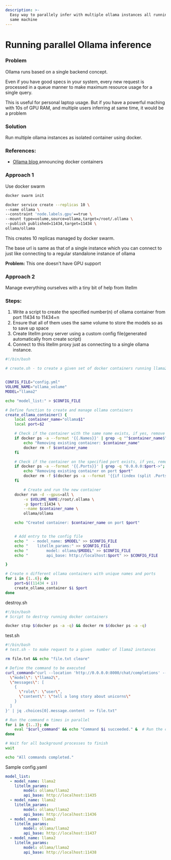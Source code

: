 ```yaml
---
description: >-
  Easy way to parallely infer with multiple ollama instances all running in the
  same machine
---
```


# Running parallel Ollama inference

### Problem

Ollama runs based on a single backend concept.

Even if you have good specs in your system, every new request is processed in a queue manner to make maximum resource  usage for a single query.

This is useful for personal laptop usage. But if you have a powerful maching with 10s of GPU RAM, and multiple users inferring at same time, it would be a problem

### Solution

Run multiple ollama instances as isolated container using docker.

### References:

* [Ollama blog ](https://ollama.com/blog/ollama-is-now-available-as-an-official-docker-image)announcing docker containers

### Approach 1

Use docker swarm

```bash
docker swarm init
```

```bash
docker service create --replicas 10 \
--name ollama \
--constraint 'node.labels.gpu'==true \
--mount type=volume,source=ollama,target=/root/.ollama \
--publish published=11434,target=11434 \
ollama/ollama
```

This creates 10 replicas managed by docker swarm.

The base url is same as that of a single instance which you can connect to just like connecting to a regular standalone instance of ollama

**Problem:** This one doesn't have GPU support



### Approach 2

Manage everything ourselves with a tiny bit of help from litellm

### Steps:

1. Write a script to create the specified number(n) of ollama container from port 11434 to 11434+n
2. Ensure that all of them uses the same volume to store the models so as to save up space
3. Create litellm proxy server using a custom config file(generated automatically from create script)
4. Connect to this litellm proxy just as connecting to a single ollama instance.





```bash
#!/bin/bash

# create.sh - to create a given set of docker containers running llama2


CONFIG_FILE="config.yml"
VOLUME_NAME="ollama_volume"
MODEL="llama2"

echo "model_list:" > $CONFIG_FILE

# Define function to create and manage ollama containers
create_ollama_container() {
    local container_name="ollama$1"
    local port=$2

    # Check if the container with the same name exists, if yes, remove it
    if docker ps -a --format '{{.Names}}' | grep -q "^$container_name$"; then
        echo "Removing existing container: $container_name"
        docker rm -f $container_name
    fi

    # Check if the container on the specified port exists, if yes, remove it
    if docker ps -a --format '{{.Ports}}' | grep -q "0.0.0.0:$port->"; then
        echo "Removing existing container on port $port"
        docker rm -f $(docker ps -a --format '{{if (index (split .Ports "/") 0) | (index (split . "->") 0) | (eq "'"0.0.0.0:$port"'")}}{{.Names}}{{end}}')
    fi

        # Create and run the new container
    docker run -d --gpus=all \
        -v $VOLUME_NAME:/root/.ollama \
        -p $port:11434 \
        --name $container_name \
        ollama/ollama

    echo "Created container: $container_name on port $port"


    # Add entry to the config file
    echo "  - model_name: $MODEL" >> $CONFIG_FILE
    echo "    litellm_params:" >> $CONFIG_FILE
    echo "        model: ollama/$MODEL" >> $CONFIG_FILE
    echo "        api_base: http://localhost:$port" >> $CONFIG_FILE

}

# Create n different ollama containers with unique names and ports
for i in {1..6}; do
    port=$((11434 + i))
    create_ollama_container $i $port
done
```



destroy.sh

```bash
#!/bin/bash
# Script to destroy running docker containers

docker stop $(docker ps -a -q) && docker rm $(docker ps -a -q)
```



test.sh

```bash
#!/bin/bash
# test.sh - to make request to a given  number of llama2 instances

rm file.txt && echo "file.txt cleare"

# Define the command to be executed
curl_command="curl --location 'http://0.0.0.0:8000/chat/completions' --header 'Content-Type: application/json' --data ' {
  \"model\": \"llama2\",
  \"messages\": [
    {
      \"role\": \"user\",
      \"content\": \"tell a long story about unicorns\"
    }
  ]
}' | jq .choices[0].message.content  >> file.txt"

# Run the command n times in parallel
for i in {1..3}; do
    eval "$curl_command" && echo "Command $i succeeded." &  # Run the command in the background
done

# Wait for all background processes to finish
wait

echo "All commands completed."
```



Sample config.yaml

```yaml
model_list:
  - model_name: llama2
    litellm_params:
        model: ollama/llama2
        api_base: http://localhost:11435
  - model_name: llama2
    litellm_params:
        model: ollama/llama2
        api_base: http://localhost:11436
  - model_name: llama2
    litellm_params:
        model: ollama/llama2
        api_base: http://localhost:11437
  - model_name: llama2
    litellm_params:
        model: ollama/llama2
        api_base: http://localhost:11438
```





